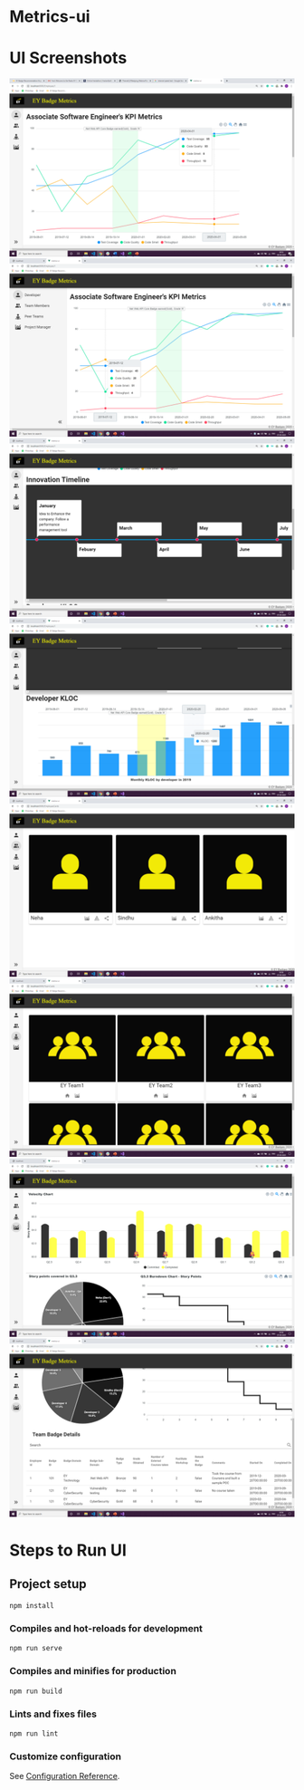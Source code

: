 # Metrics-ui
# UI Screenshots 
<img src="https://github.com/neha-duggirala/EYBadge-Metrics-UI/blob/master/Screenshots/Screenshot%20(230).png" />
<img src="https://github.com/neha-duggirala/EYBadge-Metrics-UI/blob/master/Screenshots/Screenshot%20(231).png" />
<img src="https://github.com/neha-duggirala/EYBadge-Metrics-UI/blob/master/Screenshots/Screenshot%20(232).png" />
<img src="https://github.com/neha-duggirala/EYBadge-Metrics-UI/blob/master/Screenshots/Screenshot%20(233).png" />
<img src="https://github.com/neha-duggirala/EYBadge-Metrics-UI/blob/master/Screenshots/Screenshot%20(234).png" />
<img src="https://github.com/neha-duggirala/EYBadge-Metrics-UI/blob/master/Screenshots/Screenshot%20(235).png" />
<img src="https://github.com/neha-duggirala/EYBadge-Metrics-UI/blob/master/Screenshots/Screenshot%20(236).png" />
<img src="https://github.com/neha-duggirala/EYBadge-Metrics-UI/blob/master/Screenshots/Screenshot%20(237).png" />

# Steps to Run UI
## Project setup
```
npm install
```

### Compiles and hot-reloads for development
```
npm run serve
```

### Compiles and minifies for production
```
npm run build
```

### Lints and fixes files
```
npm run lint
```

### Customize configuration
See [Configuration Reference](https://cli.vuejs.org/config/).
